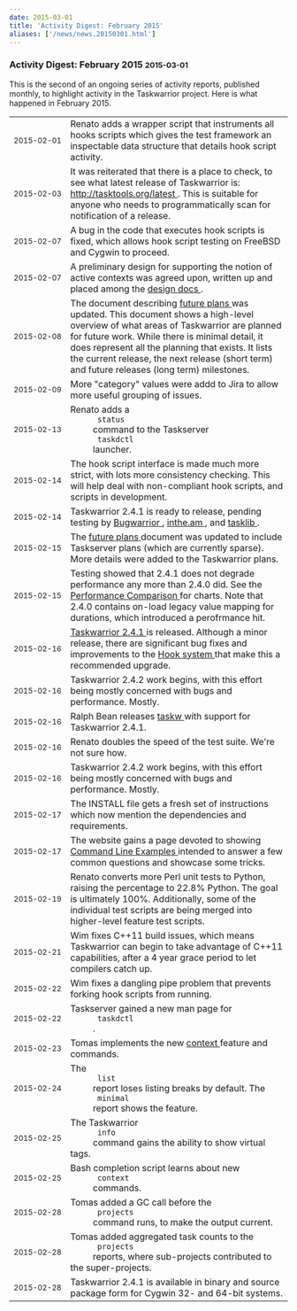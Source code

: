 ```yaml
---
date: 2015-03-01
title: 'Activity Digest: February 2015'
aliases: ['/news/news.20150301.html']
---
```

<div class="col-md-8 main">
 <div class="row">
  <h3>
   Activity Digest: February 2015
   <small>
    2015-03-01
   </small>
  </h3>
  <p>
   This is the second of an ongoing series of activity reports,
            published monthly, to highlight activity in the Taskwarrior
            project. Here is what happened in February 2015.
  </p>
  <table class="table table-striped table-compact">
   <tr>
    <td style="white-space: nowrap;">
     <small>
      2015-02-01
     </small>
    </td>
    <td>
     Renato adds a wrapper script that instruments all hooks scripts
                which gives the test framework an inspectable data structure
                that details hook script activity.
    </td>
   </tr>
   <tr>
    <td>
     <small>
      2015-02-03
     </small>
    </td>
    <td>
     It was reiterated that there is a place to check, to see what
                latest release of Taskwarrior is:
     <a href="http://tasktools.org/latest">
      http://tasktools.org/latest
     </a>
     .
                This is suitable for anyone who needs to programmatically scan
                for notification of a release.
    </td>
   </tr>
   <tr>
    <td>
     <small>
      2015-02-07
     </small>
    </td>
    <td>
     A bug in the code that executes hook scripts is fixed, which
                allows hook script testing on FreeBSD and Cygwin to proceed.
    </td>
   </tr>
   <tr>
    <td>
     <small>
      2015-02-07
     </small>
    </td>
    <td>
     A preliminary design for supporting the notion of active
                contexts was agreed upon, written up and placed among the
     <a href="http://taskwarrior.org/docs/design/index.html">
      design docs
     </a>
     .
    </td>
   </tr>
   <tr>
    <td>
     <small>
      2015-02-08
     </small>
    </td>
    <td>
     The document describing
     <a href="http://taskwarrior.org/docs/design/plans.html">
      future plans
     </a>
     was updated. This document shows a high-level overview of what
                areas of Taskwarrior are planned for future work. While there is
                minimal detail, it does represent all the planning that exists.
                It lists the current release, the next release (short term) and
                future releases (long term) milestones.
    </td>
   </tr>
   <tr>
    <td>
     <small>
      2015-02-09
     </small>
    </td>
    <td>
     More "category" values were addd to Jira to allow more useful
                grouping of issues.
    </td>
   </tr>
   <tr>
    <td>
     <small>
      2015-02-13
     </small>
    </td>
    <td>
     Renato adds a
     <code>
      status
     </code>
     command to the
                Taskserver
     <code>
      taskdctl
     </code>
     launcher.
    </td>
   </tr>
   <tr>
    <td>
     <small>
      2015-02-14
     </small>
    </td>
    <td>
     The hook script interface is made much more strict, with lots
                more consistency checking. This will help deal with non-compliant
                hook scripts, and scripts in development.
    </td>
   </tr>
   <tr>
    <td>
     <small>
      2015-02-14
     </small>
    </td>
    <td>
     Taskwarrior 2.4.1 is ready to release, pending testing by
     <a href="https://github.com/ralphbean/bugwarrior">
      Bugwarrior
     </a>
     ,
     <a href="https://inthe.am/about">
      inthe.am
     </a>
     , and
     <a href="https://github.com/tbabej/tasklib">
      tasklib
     </a>
     .
    </td>
   </tr>
   <tr>
    <td>
     <small>
      2015-02-15
     </small>
    </td>
    <td>
     The
     <a href="http://taskwarrior.org/docs/design/plans.html">
      future plans
     </a>
     document was updated to include Taskserver plans (which are
                currently sparse).  More details were added to the Taskwarrior
                plans.
    </td>
   </tr>
   <tr>
    <td>
     <small>
      2015-02-15
     </small>
    </td>
    <td>
     Testing showed that 2.4.1 does not degrade performance any more
                than 2.4.0 did.
                See the
     <a href="http://tasktools.org/projects/performance.html">
      Performance Comparison
     </a>
     for charts.
                Note that 2.4.0 contains on-load legacy value mapping for
                durations, which introduced a perofrmance hit.
    </td>
   </tr>
   <tr>
    <td>
     <small>
      2015-02-16
     </small>
    </td>
    <td>
     <a href="/download/task-latest.tar.gz">
      Taskwarrior 2.4.1
     </a>
     is released. Although a minor release, there are significant bug
                fixes and improvements to the
     <a href="/docs/design/hooks.html">
      Hook system
     </a>
     that make this
                a recommended upgrade.
    </td>
   </tr>
   <tr>
    <td>
     <small>
      2015-02-16
     </small>
    </td>
    <td>
     Taskwarrior 2.4.2 work begins, with this effort being mostly
                concerned with bugs and performance.  Mostly.
    </td>
   </tr>
   <tr>
    <td>
     <small>
      2015-02-16
     </small>
    </td>
    <td>
     Ralph Bean releases
     <a href="https://pypi.python.org/pypi/taskw">
      taskw
     </a>
     with support for Taskwarrior 2.4.1.
    </td>
   </tr>
   <tr>
    <td>
     <small>
      2015-02-16
     </small>
    </td>
    <td>
     Renato doubles the speed of the test suite. We're not sure how.
    </td>
   </tr>
   <tr>
    <td>
     <small>
      2015-02-16
     </small>
    </td>
    <td>
     Taskwarrior 2.4.2 work begins, with this effort being mostly
                concerned with bugs and performance.  Mostly.
    </td>
   </tr>
   <tr>
    <td>
     <small>
      2015-02-17
     </small>
    </td>
    <td>
     The INSTALL file gets a fresh set of instructions which now
                mention the dependencies and requirements.
    </td>
   </tr>
   <tr>
    <td>
     <small>
      2015-02-17
     </small>
    </td>
    <td>
     The website gains a page devoted to showing
     <a href="/docs/examples.html">
      Command Line Examples
     </a>
     intended to answer a few common questions and showcase
                some tricks.
    </td>
   </tr>
   <tr>
    <td>
     <small>
      2015-02-19
     </small>
    </td>
    <td>
     Renato converts more Perl unit tests to Python, raising the
                percentage to 22.8% Python. The goal is ultimately 100%.
                Additionally, some of the individual test scripts are being
                merged into higher-level feature test scripts.
    </td>
   </tr>
   <tr>
    <td>
     <small>
      2015-02-21
     </small>
    </td>
    <td>
     Wim fixes C++11 build issues, which means Taskwarrior can
                begin to take advantage of C++11 capabilities, after a 4 year
                grace period to let compilers catch up.
    </td>
   </tr>
   <tr>
    <td>
     <small>
      2015-02-22
     </small>
    </td>
    <td>
     Wim fixes a dangling pipe problem that prevents forking hook
                scripts from running.
    </td>
   </tr>
   <tr>
    <td>
     <small>
      2015-02-22
     </small>
    </td>
    <td>
     Taskserver gained a new man page for
     <code>
      taskdctl
     </code>
     .
    </td>
   </tr>
   <tr>
    <td>
     <small>
      2015-02-23
     </small>
    </td>
    <td>
     Tomas implements the new
     <a href="/docs/design/context.html">
      context
     </a>
     feature and commands.
    </td>
   </tr>
   <tr>
    <td>
     <small>
      2015-02-24
     </small>
    </td>
    <td>
     The
     <code>
      list
     </code>
     report loses listing breaks by default.
                The
     <code>
      minimal
     </code>
     report shows the feature.
    </td>
   </tr>
   <tr>
    <td>
     <small>
      2015-02-25
     </small>
    </td>
    <td>
     The Taskwarrior
     <code>
      info
     </code>
     command gains the ability to
                show virtual tags.
    </td>
   </tr>
   <tr>
    <td>
     <small>
      2015-02-25
     </small>
    </td>
    <td>
     Bash completion script learns about new
     <code>
      context
     </code>
     commands.
    </td>
   </tr>
   <tr>
    <td>
     <small>
      2015-02-28
     </small>
    </td>
    <td>
     Tomas added a GC call before the
     <code>
      projects
     </code>
     command
                runs, to make the output current.
    </td>
   </tr>
   <tr>
    <td>
     <small>
      2015-02-28
     </small>
    </td>
    <td>
     Tomas added aggregated task counts to the
     <code>
      projects
     </code>
     reports, where sub-projects contributed to the super-projects.
    </td>
   </tr>
   <tr>
    <td>
     <small>
      2015-02-28
     </small>
    </td>
    <td>
     Taskwarrior 2.4.1 is available in binary and source package
                form for Cygwin 32- and 64-bit systems.
    </td>
   </tr>
   <!--
            <tr>
              <td><small>2015-02-01</small></td>
              <td>
              </td>
            </tr>

            <tr>
              <td><small>2015-02-01</small></td>
              <td>
              </td>
            </tr>

            <tr>
              <td><small>2015-02-01</small></td>
              <td>
              </td>
            </tr>
-->
  </table>
  <br/>
  <br/>
 </div>
</div>

